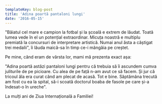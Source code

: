 ```yaml
---
templateKey: blog-post
title: 'Adina poartă pantaloni lungi'
date: '2016-05-15'
---
```


"Băiatul cel mare e campion la fotbal și la școală e extrem de lăudat. Toată lumea vede în el un potențial extraordinar. Micuța noastră e multiplu premiată la concursuri de interpretare artistică. Numai anul ăsta a câștigat trei medalii", îi lăuda maică-sa în timp ce-i mângâia pe creștet.

Pe mine, când eram de vârsta lor, mami mă prezenta exact așa:

"Adina poartă astăzi pantaloni lungi pentru că trebuia să îi ascundem cumva juliturile de pe picioare. Cu alea de pe față n-am avut ce să facem. Și jur că tricoul ăla era curat când am plecat de acasă. Tot e bine. Săptămâna trecută am fost cu ea la spital, să-i scoată doctorul boaba de fasole pe care și-a îndesat-o în ureche".

La mulți ani de Ziua Internațională a Familiei!
